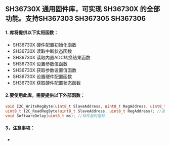 ## SH36730X 通用固件库，可实现 SH36730X 的全部功能。支持SH367303 SH367305 SH367306

#### 1. 库将提供以下实用函数：  
* SH36730X 硬件配置初始化函数  
* SH36730X 读取中断状态函数  
* SH36730X 读取内置ADC转换结果函数  
* SH36730X 设置参数值函数  
* SH36730X 获取参数设置值函数  
* SH36730X 设置硬件配置函数  
* SH36730X 获取硬件配置状态函数

#### 2.要使用此库，需要提供以下外部函数：  
```c
void I2C_WriteRegByte(uint8_t SlaveAddress, uint8_t RegAddress, uint8_t ByteData); //通过I2C向设备寄存器写一个字节  
uint8_t I2C_ReadRegByte(uint8_t SlaveAddress, uint8_t RegAddress); //通过I2C从设备寄存器读一个字节  
void SoftwareDelay(uint8_t ms); //软件延时毫秒  
```

#### 3，注意事项：  
* 
